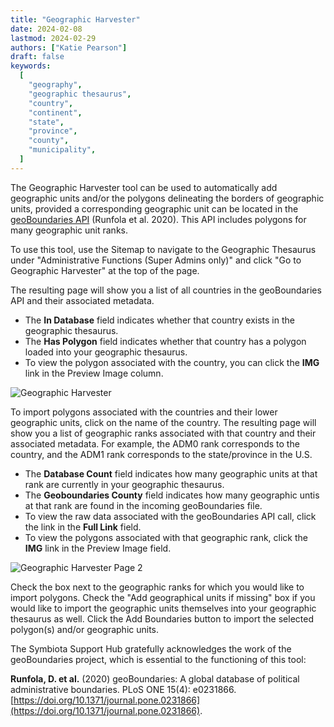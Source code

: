 ```yaml
---
title: "Geographic Harvester"
date: 2024-02-08
lastmod: 2024-02-29
authors: ["Katie Pearson"]
draft: false
keywords:
  [
    "geography",
    "geographic thesaurus",
    "country",
    "continent",
    "state",
    "province",
    "county",
    "municipality",
  ]
---
```


The Geographic Harvester tool can be used to automatically add geographic units and/or the polygons delineating the borders of geographic units, provided a corresponding geographic unit can be located in the [geoBoundaries API](https://www.geoboundaries.org/) (Runfola et al. 2020). This API includes polygons for many geographic unit ranks.

To use this tool, use the Sitemap to navigate to the Geographic Thesaurus under "Administrative Functions (Super Admins only)" and click "Go to Geographic Harvester" at the top of the page.

The resulting page will show you a list of all countries in the geoBoundaries API and their associated metadata.

- The **In Database** field indicates whether that country exists in the geographic thesaurus.
- The **Has Polygon** field indicates whether that country has a polygon loaded into your geographic thesaurus.
- To view the polygon associated with the country, you can click the **IMG** link in the Preview Image column.

![Geographic Harvester](/img/GeoHarvester.png)

To import polygons associated with the countries and their lower geographic units, click on the name of the country. The resulting page will show you a list of geographic ranks associated with that country and their associated metadata. For example, the ADM0 rank corresponds to the country, and the ADM1 rank corresponds to the state/province in the U.S.

- The **Database Count** field indicates how many geographic units at that rank are currently in your geographic thesaurus.
- The **Geoboundaries County** field indicates how many geographic untis at that rank are found in the incoming geoBoundaries file.
- To view the raw data associated with the geoBoundaries API call, click the link in the **Full Link** field.
- To view the polygons associated with that geographic rank, click the **IMG** link in the Preview Image field.

![Geographic Harvester Page 2](/img/GeoHarvesterRanks.png)

Check the box next to the geographic ranks for which you would like to import polygons. Check the "Add geographical units if missing" box if you would like to import the geographic units themselves into your geographic thesaurus as well. Click the Add Boundaries button to import the selected polygon(s) and/or geographic units.

The Symbiota Support Hub gratefully acknowledges the work of the geoBoundaries project, which is essential to the functioning of this tool:

**Runfola, D. et al.** (2020) geoBoundaries: A global database of political administrative boundaries. PLoS ONE 15(4): e0231866. [https://doi.org/10.1371/journal.pone.0231866](https://doi.org/10.1371/journal.pone.0231866).
